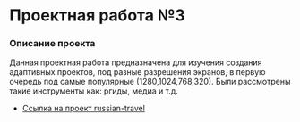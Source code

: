 # Проектная работа №3

### Описание проекта
Данная проектная работа предназначена для изучения создания адаптивных проектов,
под разные разрешения экранов, в первую очередь под самые популярные (1280,1024,768,320). Были рассмотрены 
такие инструменты как: ргиды, медиа и т.д.



* [Ссылка на проект russian-travel](https://san1dy.github.io/russian-travel/)


